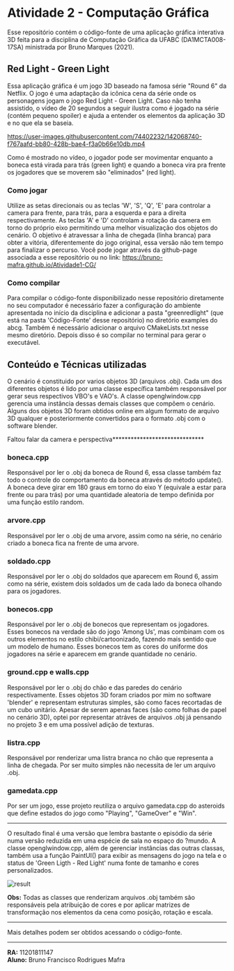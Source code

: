 # Atividade 2 - Computação Gráfica

Esse repositório contém o código-fonte de uma aplicação gráfica interativa 3D feita para a disciplina de Computação Gráfica da UFABC (DA1MCTA008-17SA) ministrada por Bruno Marques (2021).

## Red Light - Green Light
Essa aplicação gráfica é um jogo 3D baseado na famosa série "Round 6" da Netflix. O jogo é uma adaptação da icônica cena da série onde os personagens jogam o jogo Red Light - Green Light. Caso não tenha assistido, o vídeo de 20 segundos a seguir ilustra como é jogado na série (contém pequeno spoiler) e ajuda a entender os elementos da aplicação 3D e no que ela se baseia. 

https://user-images.githubusercontent.com/74402232/142068740-f767aafd-bb80-428b-bae4-f3a0b66e10db.mp4

Como é mostrado no vídeo, o jogador pode ser movimentar enquanto a boneca está virada para trás (green light) e quando a boneca vira pra frente os jogadores que se moverem são "eliminados" (red light).

### Como jogar
Utilize as setas direcionais ou as teclas 'W', 'S', 'Q', 'E' para controlar a camera para frente, para trás, para a esquerda e para a direita respectivamente. As teclas 'A' e 'D' controlam a rotação da camera em torno do próprio eixo permitindo uma melhor visualização dos objetos do cenário. O objetivo é atravessar a linha de chegada (linha branca) para obter a vitória, diferentemente do jogo original, essa versão não tem tempo para finalizar o percurso. Você pode jogar através da github-page associada a esse repositório ou no link: https://bruno-mafra.github.io/Atividade1-CG/

### Como compilar
Para compilar o código-fonte disponibilizado nesse repositório diretamente no seu computador é necessário fazer a configuração do ambiente apresentada no início da disciplina e adicionar a pasta "greenredlight" (que está na pasta 'Código-Fonte' desse repositório) no diretório examples do abcg. Também é necessário adicionar o arquivo CMakeLists.txt nesse mesmo diretório. Depois disso é so compilar no terminal para gerar o executável.

## Conteúdo e Técnicas utilizadas

O cenário é constituido por varios objetos 3D (arquivos .obj). Cada um dos diferentes objetos é lido por uma classe específica também responsável por gerar seus respectivos VBO's e VAO's. A classe openglwindow.cpp gerencia uma instância dessas demais classes que compõem o cenário. Alguns dos objetos 3D foram obtidos online em algum formato de arquivo 3D qualquer e posteriormente convertidos para o formato .obj com o software blender.

Faltou falar da camera e perspectiva******************************

### boneca.cpp
Responsável por ler o .obj da boneca de Round 6, essa classe também faz todo o controle do comportamento da boneca através do método update(). A boneca deve girar em 180 graus em torno do eixo Y (equivale a estar para frente ou para trás) por uma quantidade aleatoria de tempo definida por uma função estilo random.

### arvore.cpp
Responsável por ler o .obj de uma arvore, assim como na série, no cenário criado a boneca fica na frente de uma arvore.

### soldado.cpp
Responsável por ler o .obj do soldados que aparecem em Round 6, assim como na série, existem dois soldados um de cada lado da boneca olhando para os jogadores.

### bonecos.cpp
Responsável por ler o .obj de bonecos que representam os jogadores. Esses bonecos na verdade são do jogo 'Among Us', mas combinam com os outros elementos no estilo chibi/cartoonizado, fazendo mais sentido que um modelo de humano. Esses bonecos tem as cores do uniforme dos jogadores na série e aparecem em grande quantidade no cenário.

### ground.cpp e walls.cpp
Responsável por ler o .obj do chão e das paredes do cenário respectivamente. Esses objetos 3D foram criados por mim no software 'blender' e representam estruturas simples, são como faces recortadas de um cubo unitário. Apesar de serem apenas faces (são como folhas de papel no cenário 3D), optei por representar atráves de arquivos .obj já pensando no projeto 3 e em uma possível adição de texturas.

### listra.cpp
Responsável por renderizar uma listra branca no chão que representa a linha de chegada. Por ser muito simples não necessita de ler um arquivo .obj.

### gamedata.cpp
Por ser um jogo, esse projeto reutiliza o arquivo gamedata.cpp do asteroids que define estados do jogo como "Playing", "GameOver" e "Win".

---

O resultado final é uma versão que lembra bastante o episódio da série numa versão reduzida em uma espécie de sala no espaço do ?mundo. A classe openglwindow.cpp, além de gerenciar instâncias das outras classas, também usa a função PaintUI() para exibir as mensagens do jogo na tela e o status de 'Green Ligth - Red Light' numa fonte de tamanho e cores personalizados.

![result](https://user-images.githubusercontent.com/74402232/142194124-ab5329fd-f30e-4813-8dd6-80d04c8eef23.png)


**Obs:** Todas as classes que renderizam arquivos .obj também são responsáveis pela atribuição de cores e por aplicar matrizes de transformação nos elementos da cena como posição, rotação e escala.

---

Mais detalhes podem ser obtidos acessando o código-fonte.

---

**RA:** 11201811147                                                                                                                                                             
**Aluno:** Bruno Francisco Rodrigues Mafra            
